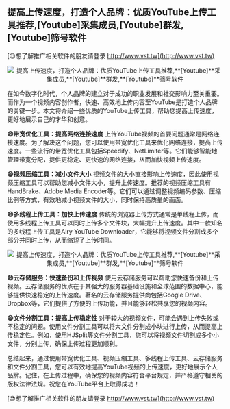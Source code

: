 ## **提高上传速度，打造个人品牌：优质YouTube上传工具推荐,**[Youtube]**采集成员,**[Youtube]**群发,**[Youtube]**筛号软件**

[😍想了解推广相关软件的朋友请登录 http://www.vst.tw](http://www.vst.tw)

 <center><img src="https://vst.tw/MP4/tuiguang/png/3.png" alt="提高上传速度，打造个人品牌：优质YouTube上传工具推荐,**[Youtube]**采集成员,**[Youtube]**群发,**[Youtube]**筛号软件"></center>

在如今数字化时代，个人品牌的建立对于成功的职业发展和社交影响力至关重要。而作为一个视频内容创作者，快速、高效地上传内容至YouTube是打造个人品牌的关键一步。本文将介绍一些优质的YouTube上传工具，帮助您提高上传速度，更好地展示自己的才华和创意。

**😄带宽优化工具：提高网络连接速度**
上传YouTube视频的首要问题通常是网络连接速度。为了解决这个问题，您可以使用带宽优化工具来优化网络连接，提高上传速度。一些流行的带宽优化工具包括Speedify、NetLimiter等。它们能够智能地管理带宽分配，提供更稳定、更快速的网络连接，从而加快视频上传速度。

**😄视频压缩工具：减小文件大小**
视频文件的大小直接影响上传速度，因此使用视频压缩工具可以帮助您减小文件大小，提升上传速度。推荐的视频压缩工具有HandBrake、Adobe Media Encoder等。它们可以通过调整视频编码参数、压缩比例等方式，有效地减小视频文件的大小，同时保持高质量的画面。

**😄多线程上传工具：加快上传速度**
传统的浏览器上传方式通常是单线程上传，而使用多线程上传工具可以同时上传多个文件块，大幅提升上传速度。其中一款知名的多线程上传工具是Airy YouTube Downloader，它能够将视频文件分割成多个部分并同时上传，从而缩短了上传时间。

 <center><img src="https://vst.tw/MP4/tuiguang/png/2.png" alt="提高上传速度，打造个人品牌：优质YouTube上传工具推荐,**[Youtube]**采集成员,**[Youtube]**群发,**[Youtube]**筛号软件"></center>

**😄云存储服务：快速备份和上传视频**
使用云存储服务可以帮助您快速备份和上传视频。云存储服务的优点在于其强大的服务器基础设施和全球范围的数据中心，能够提供快速稳定的上传速度。著名的云存储服务提供商包括Google Drive、Dropbox等，它们提供了方便的上传功能，并且能够轻松共享您的视频内容。

**😄文件分割工具：提高上传稳定性**
对于较大的视频文件，可能会遇到上传失败或不稳定的问题。使用文件分割工具可以将大文件分割成小块进行上传，从而提高上传稳定性。例如，使用HJSplit等文件分割工具，您可以将视频文件切割成多个小文件，分别上传，确保上传过程更加顺利。

总结起来，通过使用带宽优化工具、视频压缩工具、多线程上传工具、云存储服务和文件分割工具，您可以有效地提高YouTube视频的上传速度，更好地展示个人品牌。记住，在上传过程中，确保您的视频内容符合平台规定，并严格遵守相关的版权法律法规。祝您在YouTube平台上取得成功！

[😍想了解推广相关软件的朋友请登录 http://www.vst.tw](http://www.vst.tw)



